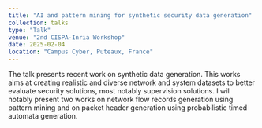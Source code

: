```yaml
---
title: "AI and pattern mining for synthetic security data generation"
collection: talks
type: "Talk"
venue: "2nd CISPA-Inria Workshop"
date: 2025-02-04
location: "Campus Cyber, Puteaux, France"
---
```


The talk presents recent work on synthetic data generation. This works aims at creating realistic and diverse network and system datasets to better evaluate security solutions, most notably supervision solutions. I will notably present two works on network flow records generation using pattern mining and on packet header generation using probabilistic timed automata generation.
